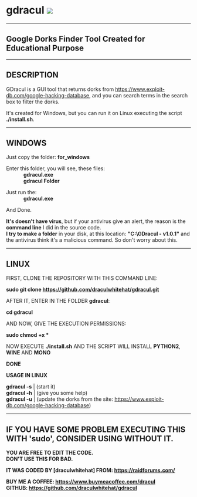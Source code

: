 # gdracul <img src="https://avatars.githubusercontent.com/u/74034934?v=4"></img>

--------------------------------------------------------------------------------
Google Dorks Finder Tool Created for Educational Purpose
--------------------------------------------------------------------------------

--------------------------------------------------------------------------------
DESCRIPTION
--------------------------------------------------------------------------------

GDracul is a GUI tool that returns dorks from https://www.exploit-db.com/google-hacking-database, and you can search terms 
in the search box to filter the dorks.

It's created for Windows, but you can run it on Linux executing the script <b>./install.sh</b>.

--------------------------------------------------------------------------------
WINDOWS
--------------------------------------------------------------------------------
Just copy the folder: 
	<b>for_windows</b>

Enter this folder, you will see, these files:</br>
&nbsp;&nbsp;&nbsp;&nbsp;&nbsp;&nbsp;&nbsp;&nbsp;&nbsp;&nbsp;&nbsp;&nbsp;<b>gdracul.exe</b></br>
&nbsp;&nbsp;&nbsp;&nbsp;&nbsp;&nbsp;&nbsp;&nbsp;&nbsp;&nbsp;&nbsp;&nbsp;<b>gdracul Folder</b>

Just run the:</br> 
&nbsp;&nbsp;&nbsp;&nbsp;&nbsp;&nbsp;&nbsp;&nbsp;&nbsp;&nbsp;&nbsp;&nbsp;<b>gdracul.exe</b>

And Done.

<b>It's doesn't have virus</b>, but if your antivirus give an alert, the reason is the <b>command line</b> I did in the source code.<b></br>
I try to make a folder</b> in your disk, at this location: <b>"C:\GDracul - v1.0.1"</b> and the antivirus think it's a malicious command. So don't worry about this.

--------------------------------------------------------------------------------
LINUX
--------------------------------------------------------------------------------
FIRST, CLONE THE REPOSITORY WITH THIS COMMAND LINE:</br>

<b>sudo git clone https://github.com/draculwhitehat/gdracul.git</b></br>

AFTER IT, ENTER IN THE FOLDER <b>gdracul</b>:</br>

<b>cd gdracul</b></br>

AND NOW, GIVE THE EXECUTION PERMISSIONS:</br>

<b>sudo chmod +x *</b></br>

NOW EXECUTE <b>./install.sh</b> AND THE SCRIPT WILL INSTALL <b>PYTHON2</b>, <b>WINE</b> AND <b>MONO</b>

<b>DONE</b>

<b>USAGE IN LINUX</b>

<b>gdracul -s</b> | (start it)</br>
<b>gdracul -h</b> | (give you some help)</br>
<b>gdracul -u</b> | (update the dorks from the site: https://www.exploit-db.com/google-hacking-database)

--------------------------------------------------------------------------------
IF YOU HAVE SOME PROBLEM EXECUTING THIS WITH 'sudo', CONSIDER USING WITHOUT IT.
--------------------------------------------------------------------------------
<b>YOU ARE FREE TO EDIT THE CODE.</br>
DON'T USE THIS FOR BAD.</br></b>

<b>IT WAS CODED BY [draculwhitehat] FROM: https://raidforums.com/</b></br>

<b>BUY ME A COFFEE: https://www.buymeacoffee.com/dracul</br>
GITHUB: https://github.com/draculwhitehat/gdracul</b>
